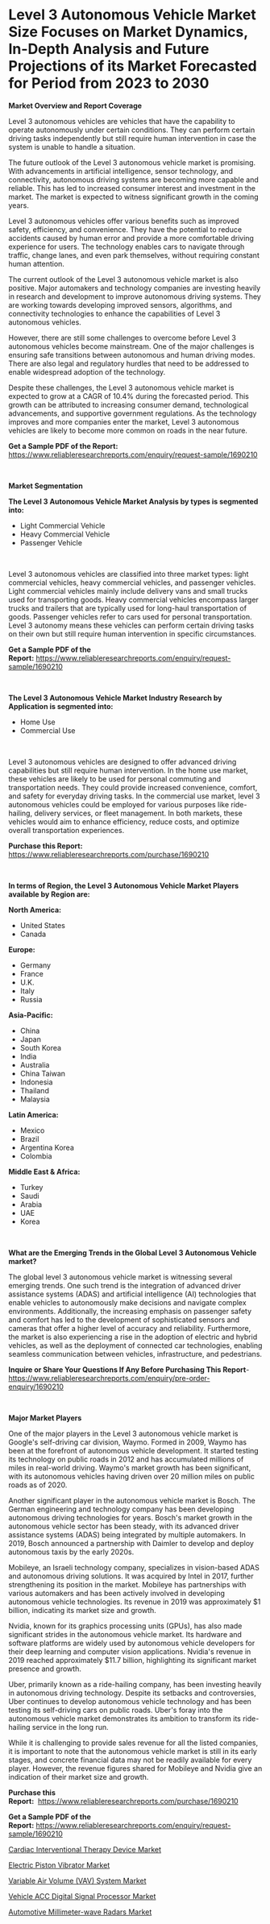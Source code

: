 <p><h1>Level 3 Autonomous Vehicle Market Size Focuses on Market Dynamics, In-Depth Analysis and Future Projections of its Market Forecasted for Period from 2023 to 2030</h1></p><p><strong>Market Overview and Report Coverage</strong></p>
<p><p>Level 3 autonomous vehicles are vehicles that have the capability to operate autonomously under certain conditions. They can perform certain driving tasks independently but still require human intervention in case the system is unable to handle a situation.</p><p>The future outlook of the Level 3 autonomous vehicle market is promising. With advancements in artificial intelligence, sensor technology, and connectivity, autonomous driving systems are becoming more capable and reliable. This has led to increased consumer interest and investment in the market. The market is expected to witness significant growth in the coming years.</p><p>Level 3 autonomous vehicles offer various benefits such as improved safety, efficiency, and convenience. They have the potential to reduce accidents caused by human error and provide a more comfortable driving experience for users. The technology enables cars to navigate through traffic, change lanes, and even park themselves, without requiring constant human attention.</p><p>The current outlook of the Level 3 autonomous vehicle market is also positive. Major automakers and technology companies are investing heavily in research and development to improve autonomous driving systems. They are working towards developing improved sensors, algorithms, and connectivity technologies to enhance the capabilities of Level 3 autonomous vehicles.</p><p>However, there are still some challenges to overcome before Level 3 autonomous vehicles become mainstream. One of the major challenges is ensuring safe transitions between autonomous and human driving modes. There are also legal and regulatory hurdles that need to be addressed to enable widespread adoption of the technology.</p><p>Despite these challenges, the Level 3 autonomous vehicle market is expected to grow at a CAGR of 10.4% during the forecasted period. This growth can be attributed to increasing consumer demand, technological advancements, and supportive government regulations. As the technology improves and more companies enter the market, Level 3 autonomous vehicles are likely to become more common on roads in the near future.</p></p>
<p><strong>Get a Sample PDF of the Report:</strong> <a href="https://www.reliableresearchreports.com/enquiry/request-sample/1690210">https://www.reliableresearchreports.com/enquiry/request-sample/1690210</a></p>
<p>&nbsp;</p>
<p><strong>Market Segmentation</strong></p>
<p><strong>The Level 3 Autonomous Vehicle Market Analysis by types is segmented into:</strong></p>
<p><ul><li>Light Commercial Vehicle</li><li>Heavy Commercial Vehicle</li><li>Passenger Vehicle</li></ul></p>
<p>&nbsp;</p>
<p><p>Level 3 autonomous vehicles are classified into three market types: light commercial vehicles, heavy commercial vehicles, and passenger vehicles. Light commercial vehicles mainly include delivery vans and small trucks used for transporting goods. Heavy commercial vehicles encompass larger trucks and trailers that are typically used for long-haul transportation of goods. Passenger vehicles refer to cars used for personal transportation. Level 3 autonomy means these vehicles can perform certain driving tasks on their own but still require human intervention in specific circumstances.</p></p>
<p><strong>Get a Sample PDF of the Report:</strong>&nbsp;<a href="https://www.reliableresearchreports.com/enquiry/request-sample/1690210">https://www.reliableresearchreports.com/enquiry/request-sample/1690210</a></p>
<p>&nbsp;</p>
<p><strong>The Level 3 Autonomous Vehicle Market Industry Research by Application is segmented into:</strong></p>
<p><ul><li>Home Use</li><li>Commercial Use</li></ul></p>
<p>&nbsp;</p>
<p><p>Level 3 autonomous vehicles are designed to offer advanced driving capabilities but still require human intervention. In the home use market, these vehicles are likely to be used for personal commuting and transportation needs. They could provide increased convenience, comfort, and safety for everyday driving tasks. In the commercial use market, level 3 autonomous vehicles could be employed for various purposes like ride-hailing, delivery services, or fleet management. In both markets, these vehicles would aim to enhance efficiency, reduce costs, and optimize overall transportation experiences.</p></p>
<p><strong>Purchase this Report:</strong>&nbsp; <a href="https://www.reliableresearchreports.com/purchase/1690210">https://www.reliableresearchreports.com/purchase/1690210</a></p>
<p>&nbsp;</p>
<p><strong>In terms of Region, the Level 3 Autonomous Vehicle Market Players available by Region are:</strong></p>
<p>
    <p> <strong> North America: </strong>
        <ul>
            <li>United States</li>
            <li>Canada</li>
        </ul>
        </p> 
    <p> <strong> Europe: </strong>
        <ul>
            <li>Germany</li>
            <li>France</li>
            <li>U.K.</li>
            <li>Italy</li>
            <li>Russia</li>
        </ul>
        </p> 
    <p> <strong> Asia-Pacific: </strong>
        <ul>
            <li>China</li>
            <li>Japan</li>
            <li>South Korea</li>
            <li>India</li>
            <li>Australia</li>
            <li>China Taiwan</li>
            <li>Indonesia</li>
            <li>Thailand</li>
            <li>Malaysia</li>
        </ul>
        </p> 
    <p> <strong> Latin America: </strong>
        <ul>
            <li>Mexico</li>
            <li>Brazil</li>
            <li>Argentina Korea</li>
            <li>Colombia</li>
        </ul>
        </p> 
    <p> <strong> Middle East & Africa: </strong>
        <ul>
            <li>Turkey</li>
            <li>Saudi</li>
            <li>Arabia</li>
            <li>UAE</li>
            <li>Korea</li>
        </ul>
    </p>
    </p>
<p>&nbsp;</p>
<p><strong>What are the Emerging Trends in the Global Level 3 Autonomous Vehicle market?</strong></p>
<p><p>The global level 3 autonomous vehicle market is witnessing several emerging trends. One such trend is the integration of advanced driver assistance systems (ADAS) and artificial intelligence (AI) technologies that enable vehicles to autonomously make decisions and navigate complex environments. Additionally, the increasing emphasis on passenger safety and comfort has led to the development of sophisticated sensors and cameras that offer a higher level of accuracy and reliability. Furthermore, the market is also experiencing a rise in the adoption of electric and hybrid vehicles, as well as the deployment of connected car technologies, enabling seamless communication between vehicles, infrastructure, and pedestrians.</p></p>
<p><strong>Inquire or Share Your Questions If Any Before Purchasing This Report</strong>- <a href="https://www.reliableresearchreports.com/enquiry/pre-order-enquiry/1690210">https://www.reliableresearchreports.com/enquiry/pre-order-enquiry/1690210</a></p>
<p>&nbsp;</p>
<p><strong>Major Market Players</strong></p>
<p><p>One of the major players in the Level 3 autonomous vehicle market is Google's self-driving car division, Waymo. Formed in 2009, Waymo has been at the forefront of autonomous vehicle development. It started testing its technology on public roads in 2012 and has accumulated millions of miles in real-world driving. Waymo's market growth has been significant, with its autonomous vehicles having driven over 20 million miles on public roads as of 2020.</p><p>Another significant player in the autonomous vehicle market is Bosch. The German engineering and technology company has been developing autonomous driving technologies for years. Bosch's market growth in the autonomous vehicle sector has been steady, with its advanced driver assistance systems (ADAS) being integrated by multiple automakers. In 2019, Bosch announced a partnership with Daimler to develop and deploy autonomous taxis by the early 2020s.</p><p>Mobileye, an Israeli technology company, specializes in vision-based ADAS and autonomous driving solutions. It was acquired by Intel in 2017, further strengthening its position in the market. Mobileye has partnerships with various automakers and has been actively involved in developing autonomous vehicle technologies. Its revenue in 2019 was approximately $1 billion, indicating its market size and growth.</p><p>Nvidia, known for its graphics processing units (GPUs), has also made significant strides in the autonomous vehicle market. Its hardware and software platforms are widely used by autonomous vehicle developers for their deep learning and computer vision applications. Nvidia's revenue in 2019 reached approximately $11.7 billion, highlighting its significant market presence and growth.</p><p>Uber, primarily known as a ride-hailing company, has been investing heavily in autonomous driving technology. Despite its setbacks and controversies, Uber continues to develop autonomous vehicle technology and has been testing its self-driving cars on public roads. Uber's foray into the autonomous vehicle market demonstrates its ambition to transform its ride-hailing service in the long run.</p><p>While it is challenging to provide sales revenue for all the listed companies, it is important to note that the autonomous vehicle market is still in its early stages, and concrete financial data may not be readily available for every player. However, the revenue figures shared for Mobileye and Nvidia give an indication of their market size and growth.</p></p>
<p><strong>Purchase this Report:</strong>&nbsp;&nbsp;<a href="https://www.reliableresearchreports.com/purchase/1690210">https://www.reliableresearchreports.com/purchase/1690210</a></p>
<p></p>
<p><strong>Get a Sample PDF of the Report:</strong>&nbsp;<a href="https://www.reliableresearchreports.com/enquiry/request-sample/1690210">https://www.reliableresearchreports.com/enquiry/request-sample/1690210</a></p>
<p><p><a href="https://medium.com/@rachaelward34/cardiac-interventional-therapy-device-market-analysis-and-sze-forecasted-for-period-from-2023-to-7261268d52c7">Cardiac Interventional Therapy Device Market</a></p><p><a href="https://www.linkedin.com/pulse/electric-piston-vibrator-market-size-2023-2030-global-wcocc/">Electric Piston Vibrator Market</a></p><p><a href="https://www.linkedin.com/pulse/decoding-variable-air-volume-vav-system-market-deep-dive-gqjuc/">Variable Air Volume (VAV) System Market</a></p><p><a href="https://github.com/prosalinda88/Market-Research-Report-List-1/blob/main/vehicle-acc-digital-signal-processor-market.md">Vehicle ACC Digital Signal Processor Market</a></p><p><a href="https://github.com/jonneygiverf/Market-Research-Report-List-1/blob/main/automotive-millimeter-wave-radars-market.md">Automotive Millimeter-wave Radars Market</a></p></p>